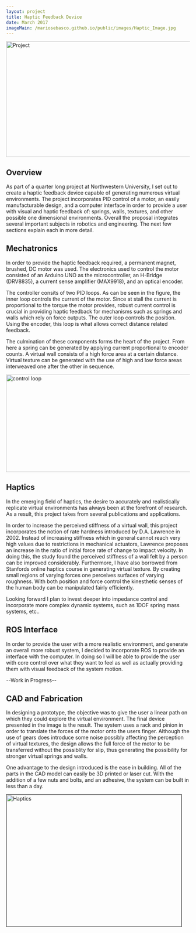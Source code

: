 ```yaml
---
layout: project
title: Haptic Feedback Device
date: March 2017
imageMain: /mariosebasco.github.io/public/images/Haptic_Image.jpg
---
```


<img src="/mariosebasco.github.io/public/images/Spring_Mass.PNG" alt="Project" style="width:800px;height:316px;">

## Overview

   As part of a quarter long project at Northwestern University, I set out to create a haptic feedback device capable of generating numerous virtual environments. The project incorporates PID control of a motor, an easily manufacturable design, and a computer interface in order to provide a user with visual and haptic feedback of: springs, walls, textures, and other possible one dimensional environments. Overall the proposal integrates several important subjects in robotics and engineering. The next few sections explain each in more detail.

## Mechatronics

In order to provide the haptic feedback required, a permanent magnet, brushed, DC motor was used.
The electronics used to control the motor consisted of an Arduino UNO as the microcontroller, an H-Bridge (DRV8835), a current sense amplifier (MAX9918), and an optical encoder.

The controller consits of two PID loops. As can be seen in the figure, the inner loop controls the current of the motor. Since at stall the current is proportional to the torque the motor provides, robust current control is crucial in providing haptic feedback for mechanisms such as springs and walls which rely on force outputs. The outer loop controls the position. Using the encoder, this loop is what allows correct distance related feedback.

The culmination of these components forms the heart of the project. From here a spring can be generated by applying current proportional to encoder counts. A virtual wall consists of a high force area at a certain distance. Virtual texture can be generated with the use of high and low force areas interweaved one after the other in sequence.

<img src="/mariosebasco.github.io/public/images/controlLoop.png" alt="control loop" style="width:800px;height:266px;">

## Haptics

In the emerging field of haptics, the desire to accurately and realistically replicate virtual environments has always been at the forefront of research. As a result, this project takes from several publications and applications.

In order to increase the perceived stiffness of a virtual wall, this project incorporates the notion of rate hardness introduced by D.A. Lawrence in 2002. Instead of increasing stiffness which in general cannot reach very high values due to restrictions in  mechanical actuators, Lawrence proposes an increase in the ratio of initial force rate of change to impact velocity. In doing this, the study found the perceived stiffness of a wall felt by a person can be improved considerably. Furthermore, I have also borrowed from Stanfords online haptics course in generating virtual texture. By creating small regions of varying forces one perceives surfaces of varying roughness. With both position and force control the kinesthetic senses of the human body can be manipulated fairly efficiently. 

Looking forward I plan to invest deeper into impedance control and incorporate more complex dynamic systems, such as 1DOF spring mass systems, etc..


## ROS Interface

In order to provide the user with a more realistic environment, and generate an overall more robust system, I decided to incorporate ROS to provide an interface with the computer. In doing so I will be able to provide the user with core control over what they want to feel as well as actually providing them with visual feedback of the system motion.

--Work in Progress--

## CAD and Fabrication

In designing a prototype, the objective was to give the user a linear path on which they could explore the virtual environment. The final device presented in the image is the result. The system uses a rack and pinion in order to translate the forces of the motor onto the users finger. Although the use of gears does introduce some noise possibly affecting the perception of virtual textures, the design allows the full force of the motor to be transferred without the possiblity for slip, thus generating the possibility for stronger virtual springs and walls.

One advantage to the design introduced is the ease in building. All of the parts in the CAD model can easily be 3D printed or laser cut. With the addition of a few nuts and bolts, and an adhesive, the system can be built in less than a day.

<a href="http:https://www.youtube.com/watch?v=MxQj3a0YSm8" target="_blank"><img src="https://www.youtube.com/watch?v=MxQj3a0YSm8.jpg" alt="Haptics" width="480" height="360" border="1" /></a>